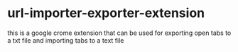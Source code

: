 # url-importer-exporter-extension
this is a google crome extension that can be used for exporting open tabs to a txt file and importing tabs to a text file  
